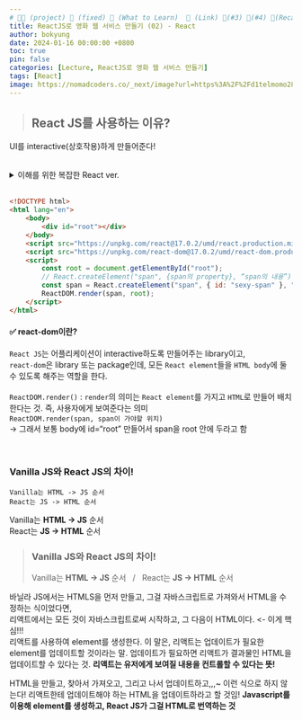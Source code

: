 ```yaml
---
# 👨‍💻 (project) 📌 (fixed) 📖 (What to Learn)  🌱 (Link) 🧷(#3) 📌(#4) 👀(Recap)
title: ReactJS로 영화 웹 서비스 만들기 (02) - React
author: bokyung
date: 2024-01-16 00:00:00 +0800
toc: true
pin: false
categories: [Lecture, ReactJS로 영화 웹 서비스 만들기]
tags: [React]
image: https://nomadcoders.co/_next/image?url=https%3A%2F%2Fd1telmomo28umc.cloudfront.net%2Fmedia%2Fpublic%2Fthumbnails%2Freact-for-beginners.jpeg&w=1920&q=75
---
```


<!--  > 🌱 [Vanilla JS로 크롬 앱 만들기](https://nomadcoders.co/javascript-for-beginners/lobby) -->


> ## React JS를 사용하는 이유?

UI를 interactive(상호작용)하게 만들어준다!

<br>

<details>
<summary>이해를 위한 복잡한 React ver.</summary>
<div markdown="1">

```html
<!DOCTYPE html>
<html lang="en">
    <body>
        <div id="root"></div>
    </body>
    <script src="https://unpkg.com/react@17.0.2/umd/react.production.min.js"></script>
    <script src="https://unpkg.com/react-dom@17.0.2/umd/react-dom.production.min.js"></script>
    <script>
        const root = document.getElementById("root");
        // React.createElement("span", {span의 property}, “span의 내용”) -> property는 class name, id, style 등 가능
        const h3 = React.createElement("h3", null, "Hello I'm a h3");
        const btn = React.createElement("button", {
            onClick: () => console.log("im clicked"),
        }, "Click me");
        // 배열을 이용해서 여러 요소를 한번에 render
        const container = React.createElement("div", null, [h3, btn]);
        ReactDOM.render(container, root);
    </script>
</html>
```

</div>
</details>

<br>

```html
<!DOCTYPE html>
<html lang="en">
    <body>
        <div id="root"></div>
    </body>
    <script src="https://unpkg.com/react@17.0.2/umd/react.production.min.js"></script>
    <script src="https://unpkg.com/react-dom@17.0.2/umd/react-dom.production.min.js"></script>
    <script>
        const root = document.getElementById("root");
        // React.createElement("span", {span의 property}, “span의 내용”) -> property는 class name, id도 가능 style도 가능
        const span = React.createElement("span", { id: "sexy-span" }, "Hello I'm a span");
        ReactDOM.render(span, root);
    </script>
</html>
```


#### ✅ react-dom이란?

`React JS`는 어플리케이션이 interactive하도록 만들어주는 library이고, <br>
`react-dom`은 library 또는 package인데, 모든 `React element`들을 `HTML body`에 둘 수 있도록 해주는 역할을 한다. <br><br>
`ReactDOM.render()` : `render`의 의미는 `React element`를 가지고 `HTML`로 만들어 배치한다는 것. 즉, 사용자에게 보여준다는 의미 <br>
`ReactDOM.render(span, span이 가야할 위치)` <br>
-> 그래서 보통 body에 id=“root” 만들어서 span을 root 안에 두라고 함 

<br>

### Vanilla JS와 React JS의 차이!

```
Vanilla는 HTML -> JS 순서
React는 JS -> HTML 순서
```

Vanilla는 **HTML -> JS** 순서 <br>
React는 **JS -> HTML** 순서

> ### Vanilla JS와 React JS의 차이!
> Vanilla는 **HTML -> JS** 순서 &nbsp;&nbsp;/&nbsp;&nbsp;
> React는 **JS -> HTML** 순서

바닐라 JS에서는 HTMLS을 먼저 만들고, 그걸 자바스크립트로 가져와서 HTML을 수정하는 식이었다면,<br>
리액트에서는 모든 것이 자바스크립트로써 시작하고, 그 다음이 HTML이다. <- 이게 핵심!!! <br>
리액트를 사용하여 element를 생성한다. 이 말은, 리액트는 업데이트가 필요한 element를 업데이트할 것이라는 말.
업데이트가 필요하면 리액트가 결과물인 HTML을 업데이트할 수 있다는 것. 
**리액트는 유저에게 보여질 내용을 컨트롤할 수 있다는 뜻!**

HTML을 만들고, 찾아서 가져오고, 그리고 나서 업데이트하고,,,~ 이런 식으로 하지 않는다!
리액트한테 업데이트해야 하는 HTML을 업데이트하라고 할 것임!
**Javascript를 이용해 element를 생성하고, React JS가 그걸 HTML로 번역하는 것**